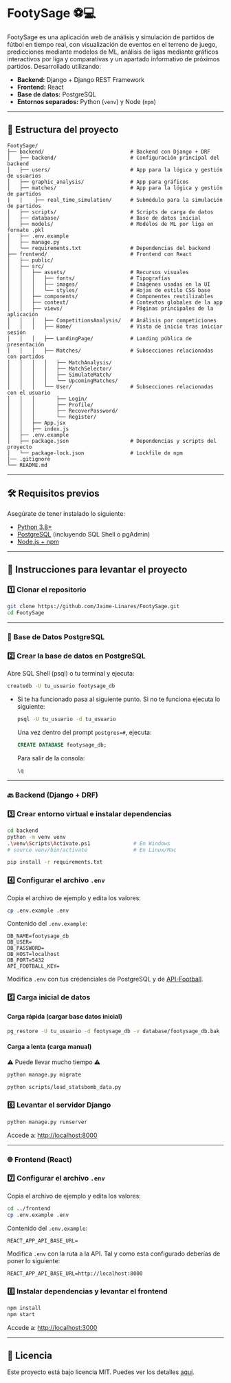 # FootySage ⚽️💻

FootySage es una aplicación web de análisis y simulación de partidos de fútbol en tiempo real, con visualización de eventos en el terreno de juego, predicciones mediante modelos de ML, análisis de ligas mediante gráficos interactivos por liga y comparativas y un apartado informativo de próximos partidos. Desarrollado utilizando: 
- **Backend:** Django + Django REST Framework
- **Frontend:** React
- **Base de datos:** PostgreSQL
- **Entornos separados:** Python (`venv`) y Node (`npm`)

---

## 📁 Estructura del proyecto

```
FootySage/
├── backend/                            # Backend con Django + DRF
│   ├── backend/                        # Configuración principal del backend
│   ├── users/                          # App para la lógica y gestión de usuarios
│   ├── graphic_analysis/               # App para gráficos
│   ├── matches/                        # App para la lógica y gestión de partidos
|   |    ├── real_time_simulation/      # Submódulo para la simulación de partidos
│   ├── scripts/                        # Scripts de carga de datos
│   ├── database/                       # Base de datos inicial   
│   ├── models/                         # Modelos de ML por liga en formato .pkl
│   ├── .env.example                    
│   ├── manage.py                       
│   └── requirements.txt                # Dependencias del backend
├── frontend/                           # Frontend con React
│   ├── public/                         
│   ├── src/                            
│   │   ├── assets/                     # Recursos visuales
│   │   │   ├── fonts/                  # Tipografías
│   │   │   ├── images/                 # Imágenes usadas en la UI
│   │   │   └── styles/                 # Hojas de estilo CSS base
│   │   ├── components/                 # Componentes reutilizables
│   │   ├── context/                    # Contextos globales de la app
│   │   ├── views/                      # Páginas principales de la aplicación
│   │   │   ├── CompetitionsAnalysis/   # Análisis por competiciones
│   │   │   ├── Home/                   # Vista de inicio tras iniciar sesión
│   │   │   ├── LandingPage/            # Landing pública de presentación
│   │   │   ├── Matches/                # Subsecciones relacionadas con partidos
│   │   │   │   ├── MatchAnalysis/       
│   │   │   │   ├── MatchSelector/       
│   │   │   │   ├── SimulateMatch/       
│   │   │   │   └── UpcomingMatches/    
│   │   │   └── User/                   # Subsecciones relacionadas con el usuario
│   │   │       ├── Login/              
│   │   │       ├── Profile/            
│   │   │       ├── RecoverPassword/    
│   │   │       └── Register/           
│   │   ├── App.jsx                     
│   │   ├── index.js                   
│   ├── .env.example                    
│   ├── package.json                    # Dependencias y scripts del proyecto
│   └── package-lock.json               # Lockfile de npm
|── .gitignore
└── README.md
```

---

## 🛠️ Requisitos previos

Asegúrate de tener instalado lo siguiente:

- [Python 3.8+](https://www.python.org/downloads/)
- [PostgreSQL](https://www.postgresql.org/download/) (incluyendo SQL Shell o pgAdmin)
- [Node.js + npm](https://nodejs.org/)

---

## 🚀 Instrucciones para levantar el proyecto

### 1️⃣ Clonar el repositorio

```bash
git clone https://github.com/Jaime-Linares/FootySage.git
cd FootySage
```

---

### 🐘 Base de Datos PostgreSQL

### 2️⃣ Crear la base de datos en PostgreSQL

Abre SQL Shell (psql) o tu terminal y ejecuta:

```bash
createdb -U tu_usuario footysage_db
```

- Si te ha funcionado pasa al siguiente punto. Si no te funciona ejecuta lo siguiente:

    ```bash
    psql -U tu_usuario -d tu_usuario
    ```
    
    Una vez dentro del prompt `postgres=#`, ejecuta:
    
    ```sql
    CREATE DATABASE footysage_db;
    ```
    
    Para salir de la consola:
    
    ```sql
    \q
    ```

---

### 🔙 Backend (Django + DRF)

### 3️⃣ Crear entorno virtual e instalar dependencias

```bash
cd backend
python -m venv venv
.\venv\Scripts\Activate.ps1              # En Windows
# source venv/bin/activate               # En Linux/Mac

pip install -r requirements.txt
```

### 4️⃣ Configurar el archivo `.env`

Copia el archivo de ejemplo y edita los valores:

```bash
cp .env.example .env
```

Contenido del `.env.example`:

```env
DB_NAME=footysage_db
DB_USER=
DB_PASSWORD=
DB_HOST=localhost
DB_PORT=5432
API_FOOTBALL_KEY=
```

Modifica `.env` con tus credenciales de PostgreSQL y de [API-Football](https://www.api-football.com/).

### 5️⃣ Carga inicial de datos

#### Carga rápida (cargar base datos inicial)

```bash
pg_restore -U tu_usuario -d footysage_db -v database/footysage_db.bak
```

#### Carga a lenta (carga manual) 
⚠️ Puede llevar mucho tiempo ⚠️

```bash
python manage.py migrate
```

```bash
python scripts/load_statsbomb_data.py
```

### 6️⃣ Levantar el servidor Django

```bash
python manage.py runserver
```

Accede a: [http://localhost:8000](http://localhost:8000)

---

### 🌐 Frontend (React)

### 7️⃣ Configurar el archivo `.env`

Copia el archivo de ejemplo y edita los valores:

```bash
cd ../frontend
cp .env.example .env
```

Contenido del `.env.example`:

```env
REACT_APP_API_BASE_URL=
```

Modifica `.env` con la ruta a la API. Tal y como esta configurado deberías de poner lo siguiente:

```env
REACT_APP_API_BASE_URL=http://localhost:8000
```

### 8️⃣ Instalar dependencias y levantar el frontend

```bash
npm install
npm start
```

Accede a: [http://localhost:3000](http://localhost:3000)

---

## 📝 Licencia

Este proyecto está bajo licencia MIT. Puedes ver los detalles [aquí](https://github.com/Jaime-Linares/FootySage/blob/main/LICENSE).
